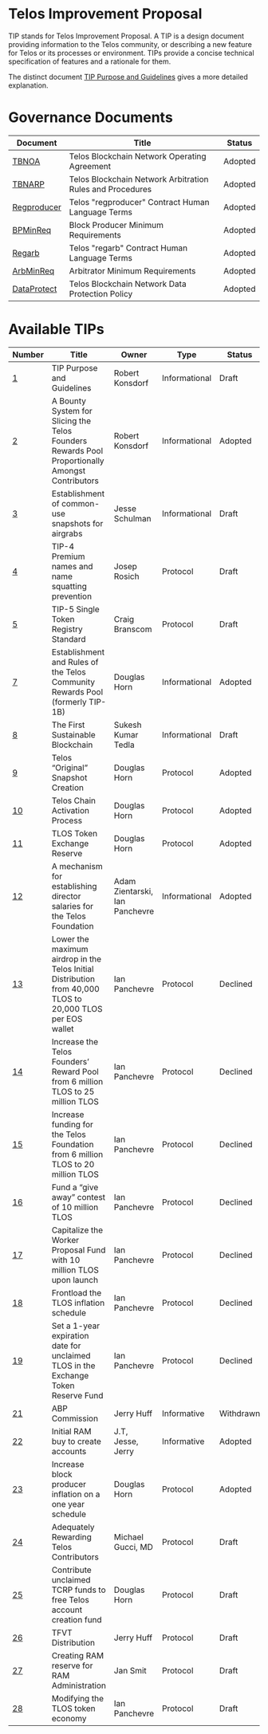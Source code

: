 # Telos Improvement Proposal
TIP stands for Telos Improvement Proposal. A TIP is a design document
providing information to the Telos community, or describing a new feature for
Telos or its processes or environment. TIPs provide a concise
technical specification of features and a rationale for them.

The distinct document [TIP Purpose and Guidelines](tip-0001.md) gives a more
detailed explanation.

# Governance Documents

Document           | Title                                                    | Status
-------------------|----------------------------------------------------------|------------------
[TBNOA](TelosOperatingAgreement.md)  | Telos Blockchain Network Operating Agreement | Adopted
[TBNARP](TBNARP.md) | Telos Blockchain Network Arbitration Rules and Procedures | Adopted
[Regproducer](Regproducer.md) | Telos "regproducer" Contract Human Language Terms | Adopted
[BPMinReq](BPMinReq.md) | Block Producer Minimum Requirements | Adopted
[Regarb](Regarb.md) | Telos "regarb" Contract Human Language Terms | Adopted
[ArbMinReq](ArbMinReq.md) | Arbitrator Minimum Requirements | Adopted
[DataProtect](DataProtectionPolict.md) | Telos Blockchain Network Data Protection Policy | Adopted

# Available TIPs

Number             | Title                                                    | Owner             | Type           | Status
-------------------|----------------------------------------------------------|-------------------|----------------|--------
[1](tip-0001.md)  | TIP Purpose and Guidelines | Robert Konsdorf      | Informational  | Draft
[2](tip-0002.md)  | A Bounty System for Slicing the Telos Founders Rewards Pool Proportionally Amongst Contributors | Robert Konsdorf  | Informational | Adopted
[3](tip-0003.md)  | Establishment of common-use snapshots for airgrabs | Jesse Schulman | Informational | Draft
[4](tip-0004.md)  | TIP-4 Premium names and name squatting prevention | Josep Rosich | Protocol | Draft
[5](tip-0005.md)  | TIP-5 Single Token Registry Standard | Craig Branscom | Protocol | Draft
[7](tip-0007.md)  | Establishment and Rules of the Telos Community Rewards Pool (formerly TIP-1B) | Douglas Horn | Informational | Adopted
[8](tip-0008.md)  | The First Sustainable Blockchain | Sukesh Kumar Tedla | Informational | Draft
[9](tip-0009.md)  | Telos “Original” Snapshot Creation | Douglas Horn | Protocol | Adopted
[10](tip-0010.md)  | Telos Chain Activation Process | Douglas Horn | Protocol | Adopted
[11](tip-0011.md)  | TLOS Token Exchange Reserve | Douglas Horn | Protocol | Adopted
[12](tip-0012.md)  | A mechanism for establishing director salaries for the Telos Foundation | Adam Zientarski, Ian Panchevre | Informational | Adopted
[13](tip-0013.md)  | Lower the maximum airdrop in the Telos Initial Distribution from 40,000 TLOS to 20,000 TLOS per EOS wallet | Ian Panchevre | Protocol | Declined
[14](tip-0014.md)  | Increase the Telos Founders’ Reward Pool from 6 million TLOS to 25 million TLOS | Ian Panchevre | Protocol | Declined
[15](tip-0015.md)  | Increase funding for the Telos Foundation from 6 million TLOS to 20 million TLOS | Ian Panchevre | Protocol | Declined
[16](tip-0016.md)  | Fund a “give away” contest of 10 million TLOS | Ian Panchevre | Protocol | Declined
[17](tip-0017.md)  | Capitalize the Worker Proposal Fund with 10 million TLOS upon launch | Ian Panchevre | Protocol | Declined
[18](tip-0018.md)  | Frontload the TLOS inflation schedule | Ian Panchevre | Protocol | Declined
[19](tip-0019.md)  | Set a 1-year expiration date for unclaimed TLOS in the Exchange Token Reserve Fund | Ian Panchevre | Protocol | Declined
[21](tip-0021.md) | ABP Commission | Jerry Huff | Informative | Withdrawn
[22](tip-0022.md) | Initial RAM buy to create accounts | J.T, Jesse, Jerry |Informative | Adopted
[23](tip-0023.md) | Increase block producer inflation on a one year schedule | Douglas Horn | Protocol | Adopted
[24](tip-0024.md) | Adequately Rewarding Telos Contributors | Michael Gucci, MD | Protocol | Draft
[25](tip-0025.md) | Contribute unclaimed TCRP funds to free Telos account creation fund | Douglas Horn | Protocol | Draft
[26](tip-0026.md) | TFVT Distribution | Jerry Huff | Protocol | Draft
[27](tip-0027.md) | Creating RAM reserve for RAM Administration| Jan Smit | Protocol | Draft
[28](tip-0028.md) | Modifying the TLOS token economy | Ian Panchevre | Protocol | Draft
